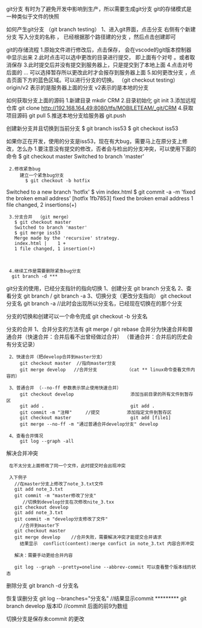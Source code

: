 git分支
      有时为了避免开发中影响到生产，所以需要生成git分支
      git的存储模式是一种类似于文件的快照

如何产生git分支  （git branch testing）
      1、进入git界面，点击分支   右侧有个新建分支
         写入分支的名称 ， 已经根据那个路径建的分支  ，然后点击创建即可

git的存储流程
      1.原始文件进行修改后，点击保存， 会在vscode的git版本控制器中显示出来
      2.此时点击可以选中更改的目录进行提交， 即上面有个对号  。或者取消保存
      3.此时提交后并没有提交到服务器上，只是提交到了本地上面
      4.点击对号后面的 ... 可以选择暂存所以更改此时才会报存到服务器上面
      5.如何更改分支 ，点击页面下方的蓝色区域。可以进行分支的切换。   （git checkout testing）
        origin/v2 表示的是服务器上面的分支   v2表示的是本地的分支 

如何获取分支上面的源码
     1.新建目录
         mkdir CRM 
     2.目录初始化
         git init
     3.添加远程仓库
         git clone http://192.168.164.49:8080/tfs/MOBILETEAM/_git/CRM
     4.获取项目源码
         git pull
      5.推送本地分支给服务器
         git.push 

创建新分支并且切换到当前分支
    $ git branch iss53
    $ git checkout iss53
 
如果你正在开发，使用的分支是iss53，现在有大bug，需要马上在原分支上修改，怎么办
    1.要注意没有提交的修改，否者会与检出的分支冲突，可以使用下面的命令
      $ git checkout master
      Switched to branch 'master'

     2.修改紧急bug
         建立一个紧急bug分支  
           $ git checkout -b hotfix
Switched to a new branch 'hotfix'
$ vim index.html
$ git commit -a -m 'fixed the broken email address'
[hotfix 1fb7853] fixed the broken email address
 1 file changed, 2 insertions(+)
 
     3.分支合并  （git merge）
       $ git checkout master
       Switched to branch 'master'
       $ git merge iss53
       Merge made by the 'recursive' strategy.
       index.html |    1 +
       1 file changed, 1 insertion(+)
 
     

     4.继续工作是需要删除紧急bug分支
      git branch -d ***



git分支的使用，已经分支指针的指向切换
    1、创建分支
        git branch 分支名
    2、查看分支
        git branch / git branch -a
    3、切换分支（更改分支指向）
       git checkout 分支名
       git branch -a    //此时会出现所以分支名，已经现在切换在的那个分支

分支的切换和创建可以一个命令完成
       git checkout -b 分支名
      

分支的合并
     1、合并分支的方法有 git merge / git rebase
        合并分为快速合并和普通合并（快速合并：合并后看不出曾经做过合并）
        （普通合并：合并后的历史会有分支记录）  
     
     2、快速合并（把develop合并到master分支）
         git checkout master  //指向master分支
         git merge develop   //合并分支           （cat ** linux命令查看文件内容的）

     3、普通合并 （--no-ff 参数表示禁止使用快速合并）
         git checkout develop                     添加当前目录的所有文件到暂存区
         git add .                                git add .     
         git commit -m "注释"     //提交          添加指定文件到暂存区
         git checkout master                      git add [file1] 
         git merge --no-ff -m "通过普通合并develop分支" develop
          
     4、查看合并情况 
         git log --graph -all 

解决合并冲突
  
     在不太分支上面修改了同一个文件，此时提交时会出现冲突
      
     入下例子 
       //在master分支上修改了note_3.txt文件 
       git add note_3.txt 
       git commit -m "master修改了分支"
          //切换到develop分支在次修改nite_3.txx
       git checkout develop
       git add note_3.txt   
       git commit -m "develop分支修改了文件"
         //合并到master下
       git checkout master
       git merge develop    //合并失败，需要解决冲突才能提交合并请求
         结果显示  conflict(content):merge confict in note_3.txt 内容合并冲突   
        
       解决：需要手动更给合并内容
            
       git log --graph --pretty=oneline --abbrev-commit 可以查看整个版本线的状态

删除分支
      git branch -d 分支名

恢复误删分支
      git log --branches="分支名"      //结果显示commit *********
      git branch develop 版本ID         //commit 后面的前9为数组 

切换分支是保存未commit 的更改
      























         